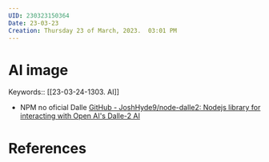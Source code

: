 ```yaml
---
UID: 230323150364
Date: 23-03-23
Creation: Thursday 23 of March, 2023.  03:01 PM
---
```


# AI image
Keywords:: [[23-03-24-1303. AI]]

- NPM no oficial Dalle [GitHub - JoshHyde9/node-dalle2: Nodejs library for interacting with Open AI's Dalle-2 AI](https://github.com/JoshHyde9/node-dalle2)



# References
